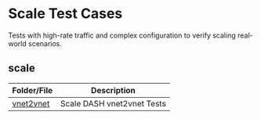 # Scale Test Cases
Tests with high-rate traffic and complex configuration to verify scaling real-world scenarios.

## scale

| Folder/File | Description |
| --- | --- |
| [vnet2vnet](scale/vnet2vnet/README.md) | Scale DASH vnet2vnet Tests
